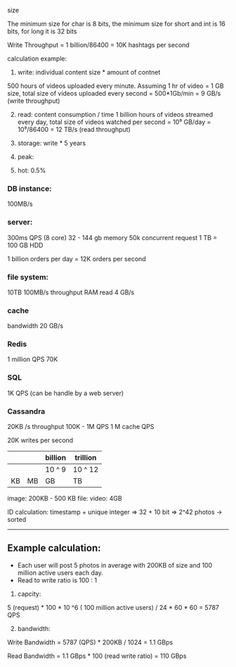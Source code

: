 size

The minimum size for char is 8 bits, the minimum size for short and int is 16 bits, for long it is 32 bits


Write Throughput = 1 billion/86400 = 10K hashtags per second

calculation example:
1. write: individual content size * amount of contnet

500 hours of videos uploaded every minute. Assuming 1 hr of video = 1 GB size, total size of videos uploaded every second = 500*1Gb/min = 9 GB/s (write throughput)

2. read: content consumption / time
1 billion hours of videos streamed every day, total size of videos watched per second = 10⁹ GB/day = 10⁹/86400 = 12 TB/s (read throughput)

3. storage: write * 5 years

4. peak:

5. hot: 0.5%

### DB instance:

100MB/s


### server:

300ms QPS (8 core)
32 - 144 gb memory
50k concurrent request
1 TB = 100 GB HDD

1 billion orders per day = 12K orders per second

### file system:
10TB
100MB/s throughput
RAM read 4 GB/s

### cache
bandwidth 20 GB/s


### Redis
1 million  QPS
70K

### SQL
1K QPS (can be handle by a web server)

### Cassandra
20KB /s throughput
100K - 1M QPS
1 M cache QPS

20K writes per second

|    |   | billion |trillion  |
|--  | --|  --     |  --     |
|    |   |  10 ^ 9 |  10 ^ 12 |
KB   |MB |  GB     |      TB  |   PB

image: 200KB - 500 KB
file:
video: 4GB


ID calculation:
timestamp + unique integer => 32 + 10 bit => 2^42 photos
-> sorted

---

## Example calculation:

- Each user will post 5 photos in average with 200KB of size and 100 million active users each day.
- Read to write ratio is 100 : 1

1. capcity:

5 (request) * 100 * 10 ^6 ( 100 million active users) / 24 * 60 * 60 = 5787 QPS

2. bandwidth:

Write Bandwidth = 5787 (QPS) * 200KB / 1024 =  1.1 GBps

Read Bandwidth = 1.1 GBps * 100 (read write ratio) = 110 GBps

